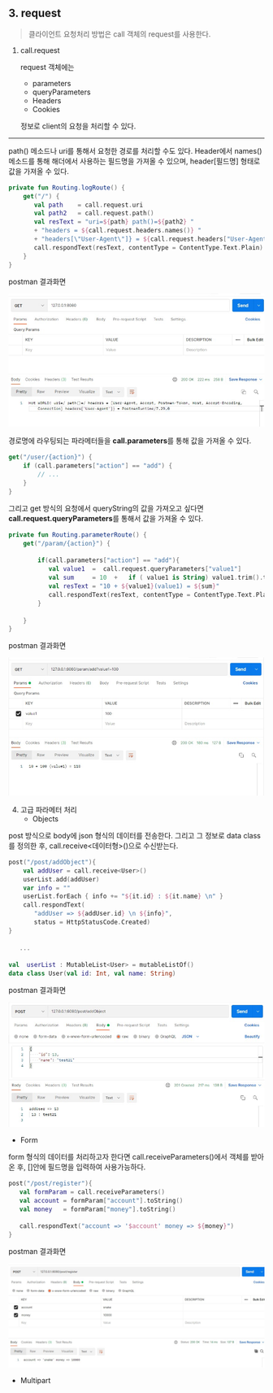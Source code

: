 ## 3. request
> 클라이언트 요청처리 방법은 call 객체의 request를 사용한다. 

1. call.request 
   
    request 객체에는 
    - parameters 
    - queryParameters 
    - Headers 
    - Cookies 
    
    정보로 client의 요청을 처리할 수 있다.

----

path() 메소드나 uri를 통해서 요청한 경로를 처리할 수도 있다. Header에서 names() 메소드를 통해 해더에서 사용하는 필드명을 가져올 수 있으며, header[필드명] 형태로 값을 가져올 수 있다. 
   
~~~kotlin
private fun Routing.logRoute() {
    get("/") {
       val path    = call.request.uri
       val path2   = call.request.path()
       val resText = "uri=${path} path()=${path2} " 
       + "headers = ${call.request.headers.names()} " 
       + "headers[\"User-Agent\"]} = ${call.request.headers["User-Agent"]}"
       call.respondText(resText, contentType = ContentType.Text.Plain)
    }
}
~~~

postman 결과화면

![](images/request_1_postman.jpg)


경로명에 라우팅되는 파라메터들을 **call.parameters**를 통해 값을 가져올 수 있다. 
~~~kotlin
get("/user/{action}") {
    if (call.parameters["action"] == "add") {
        // ...
    }
}
~~~
그리고 get 방식의 요청에서 queryString의 값을 가져오고 싶다면 **call.request.queryParameters**를 통해서 값을 가져올 수 있다. 
~~~kotlin
private fun Routing.parameterRoute() {
    get("/param/{action}") {

        if(call.parameters["action"] == "add"){
           val value1  =  call.request.queryParameters["value1"]
           val sum     = 10  +   if ( value1 is String) value1.trim().toInt() else 0
           val resText = "10 + ${value1}(value1) = ${sum}"
           call.respondText(resText, contentType = ContentType.Text.Plain)
        }

    }
}

~~~

postman 결과화면

![](images/request_2_postman.jpg)

4. 고급 파라메터 처리 
   - Objects

post 방식으로 body에 json 형식의 데이터를 전송한다. 그리고 그 정보로 data class를 정의한 후, call.receive<데이터형>()으로 수신받는다.      
~~~kotlin
post("/post/addObject"){
    val addUser = call.receive<User>()
    userList.add(addUser)
    var info = ""
    userList.forEach { info += "${it.id} : ${it.name} \n" }
    call.respondText(
       "addUser => ${addUser.id} \n ${info}", 
       status = HttpStatusCode.Created)
}

   ...

val  userList : MutableList<User> = mutableListOf()
data class User(val id: Int, val name: String)

~~~

postman 결과화면

![](images/request_3_postman.jpg)     

   - Form 

form 형식의 데이터를 처리하고자 한다면 call.receiveParameters()에서 객체를 받아온 후, []안에 필드명을 입력하여 사용가능하다.     
~~~kotlin
post("/post/register"){
   val formParam = call.receiveParameters()
   val account = formParam["account"].toString()
   val money   = formParam["money"].toString()

   call.respondText("account => '$account' money => ${money}")
}

~~~

postman 결과화면

![](images/request_4_postman.jpg)


   - Multipart 
   

